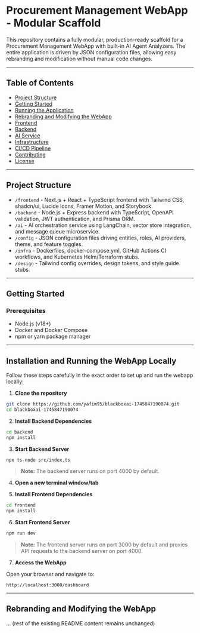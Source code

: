 # Procurement Management WebApp - Modular Scaffold

This repository contains a fully modular, production-ready scaffold for a Procurement Management WebApp with built-in AI Agent Analyzers. The entire application is driven by JSON configuration files, allowing easy rebranding and modification without manual code changes.

---

## Table of Contents

- [Project Structure](#project-structure)
- [Getting Started](#getting-started)
- [Running the Application](#running-the-application)
- [Rebranding and Modifying the WebApp](#rebranding-and-modifying-the-webapp)
- [Frontend](#frontend)
- [Backend](#backend)
- [AI Service](#ai-service)
- [Infrastructure](#infrastructure)
- [CI/CD Pipeline](#cicd-pipeline)
- [Contributing](#contributing)
- [License](#license)

---

## Project Structure

- `/frontend` - Next.js + React + TypeScript frontend with Tailwind CSS, shadcn/ui, Lucide icons, Framer Motion, and Storybook.
- `/backend` - Node.js + Express backend with TypeScript, OpenAPI validation, JWT authentication, and Prisma ORM.
- `/ai` - AI orchestration service using LangChain, vector store integration, and message queue microservice.
- `/config` - JSON configuration files driving entities, roles, AI providers, theme, and feature toggles.
- `/infra` - Dockerfiles, docker-compose.yml, GitHub Actions CI workflows, and Kubernetes Helm/Terraform stubs.
- `/design` - Tailwind config overrides, design tokens, and style guide stubs.

---

## Getting Started

### Prerequisites

- Node.js (v18+)
- Docker and Docker Compose
- npm or yarn package manager

---

## Installation and Running the WebApp Locally

Follow these steps carefully in the exact order to set up and run the webapp locally:

1. **Clone the repository**

```bash
git clone https://github.com/yafim95/blackboxai-1745847190074.git
cd blackboxai-1745847190074
```

2. **Install Backend Dependencies**

```bash
cd backend
npm install
```

3. **Start Backend Server**

```bash
npx ts-node src/index.ts
```

> **Note:** The backend server runs on port 4000 by default.

4. **Open a new terminal window/tab**

5. **Install Frontend Dependencies**

```bash
cd frontend
npm install
```

6. **Start Frontend Server**

```bash
npm run dev
```

> **Note:** The frontend server runs on port 3000 by default and proxies API requests to the backend server on port 4000.

7. **Access the WebApp**

Open your browser and navigate to:

```
http://localhost:3000/dashboard
```

---

## Rebranding and Modifying the WebApp

... (rest of the existing README content remains unchanged)
